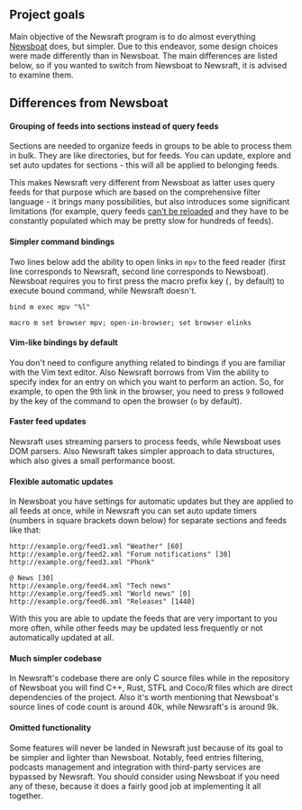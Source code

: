 ## Project goals

Main objective of the Newsraft program is to do almost everything
[Newsboat](https://newsboat.org) does, but simpler. Due to this endeavor, some
design choices were made differently than in Newsboat. The main differences are
listed below, so if you wanted to switch from Newsboat to Newsraft, it is
advised to examine them.

## Differences from Newsboat

#### Grouping of feeds into sections instead of query feeds

Sections are needed to organize feeds in groups to be able to process them in
bulk. They are like directories, but for feeds. You can update, explore and
set auto updates for sections - this will all be applied to belonging feeds.

This makes Newsraft very different from Newsboat as latter uses query feeds
for that purpose which are based on the comprehensive filter language - it
brings many possibilities, but also introduces some significant limitations
(for example, query feeds
[can't be reloaded](https://github.com/newsboat/newsboat/issues/978) and they
have to be constantly populated which may be pretty slow for hundreds of feeds).

#### Simpler command bindings

Two lines below add the ability to open links in `mpv` to the feed reader (first
line corresponds to Newsraft, second line corresponds to Newsboat). Newsboat
requires you to first press the macro prefix key (`,` by default) to execute
bound command, while Newsraft doesn't.

```
bind m exec mpv "%l"
```

```
macro m set browser mpv; open-in-browser; set browser elinks
```

#### Vim-like bindings by default

You don't need to configure anything related to bindings if you are familiar
with the Vim text editor. Also Newsraft borrows from Vim the ability to specify
index for an entry on which you want to perform an action. So, for example, to
open the 9th link in the browser, you need to press `9` followed by the key of
the command to open the browser (`o` by default).

#### Faster feed updates

Newsraft uses streaming parsers to process feeds, while Newsboat uses DOM
parsers. Also Newsraft takes simpler approach to data structures, which also
gives a small performance boost.

#### Flexible automatic updates

In Newsboat you have settings for automatic updates but they are applied to all
feeds at once, while in Newsraft you can set auto update timers (numbers in
square brackets down below) for separate sections and feeds like that:

```
http://example.org/feed1.xml "Weather" [60]
http://example.org/feed2.xml "Forum notifications" [30]
http://example.org/feed3.xml "Phonk"

@ News [30]
http://example.org/feed4.xml "Tech news"
http://example.org/feed5.xml "World news" [0]
http://example.org/feed6.xml "Releases" [1440]
```

With this you are able to update the feeds that are very important to you more
often, while other feeds may be updated less frequently or not automatically
updated at all.

#### Much simpler codebase

In Newsraft's codebase there are only C source files while in the repository of
Newsboat you will find C++, Rust, STFL and Coco/R files which are direct
dependencies of the project. Also it's worth mentioning that Newsboat's source
lines of code count is around 40k, while Newsraft's is around 9k.

#### Omitted functionality

Some features will never be landed in Newsraft just because of its goal to be
simpler and lighter than Newsboat. Notably, feed entries filtering, podcasts
management and integration with third-party services are bypassed by Newsraft.
You should consider using Newsboat if you need any of these, because it does a
fairly good job at implementing it all together.
